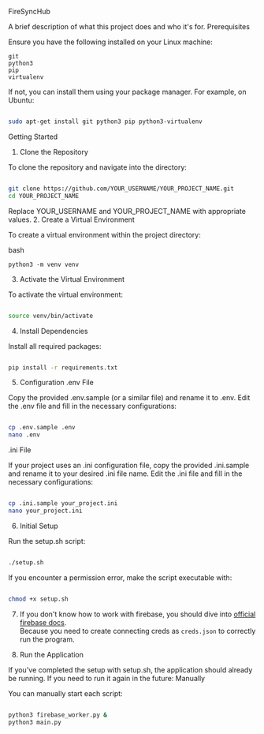 FireSyncHub

A brief description of what this project does and who it's for.
Prerequisites

Ensure you have the following installed on your Linux machine:

    git
    python3
    pip
    virtualenv

If not, you can install them using your package manager. For example, on Ubuntu:

```bash

sudo apt-get install git python3 pip python3-virtualenv
```
Getting Started
1. Clone the Repository

To clone the repository and navigate into the directory:

```bash

git clone https://github.com/YOUR_USERNAME/YOUR_PROJECT_NAME.git
cd YOUR_PROJECT_NAME
```
Replace YOUR_USERNAME and YOUR_PROJECT_NAME with appropriate values.
2. Create a Virtual Environment

To create a virtual environment within the project directory:

bash
```
python3 -m venv venv

```

3. Activate the Virtual Environment

To activate the virtual environment:

```bash

source venv/bin/activate
```
4. Install Dependencies

Install all required packages:

```bash

pip install -r requirements.txt
```
5. Configuration
.env File

Copy the provided .env.sample (or a similar file) and rename it to .env. Edit the .env file and fill in the necessary configurations:

```bash

cp .env.sample .env
nano .env
```
.ini File

If your project uses an .ini configuration file, copy the provided .ini.sample and rename it to your desired .ini file name. Edit the .ini file and fill in the necessary configurations:

```bash

cp .ini.sample your_project.ini
nano your_project.ini
```
6. Initial Setup

Run the setup.sh script:

```bash

./setup.sh
```
If you encounter a permission error, make the script executable with:

```bash

chmod +x setup.sh
```
7. If you don't know how to work with firebase, you should dive into [official firebase docs](https://firebase.google.com/docs).  
Because you need to create connecting creds as `creds.json` to correctly run the program.

8. Run the Application

If you've completed the setup with setup.sh, the application should already be running. If you need to run it again in the future:
Manually

You can manually start each script:

```bash

python3 firebase_worker.py &
python3 main.py
```
